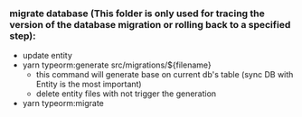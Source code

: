 ### migrate database (This folder is only used for tracing the version of the database migration or rolling back to a specified step):
- update entity
- yarn typeorm:generate src/migrations/${filename} 
    - this command will generate base on current db's table (sync DB with Entity is the most important)
    - delete entity files with not trigger the generation
- yarn typeorm:migrate

